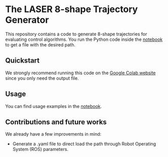# The LASER 8-shape Trajectory Generator

This repository contains a code to generate 8-shape trajectories for evaluating control algorithms. You run the Python code inside the [notebook](notebook/8_shape_trajectory_generator.ipynb) to get a file with the desired path.

## Quickstart

We strongly recommend running this code on the [Google Colab website](https://colab.research.google.com/) since you only need the output file.

## Usage

You can find usage examples in the [notebook](notebook/8_shape_trajectory_generator.ipynb).

## Contributions and future works

We already have a few improvements in mind:

* Generate a .yaml file to direct load the path through Robot Operating System (ROS) parameters.